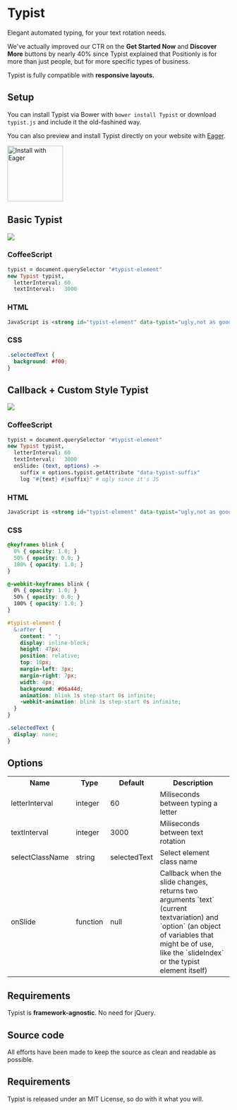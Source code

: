 # Typist
Elegant automated typing, for your text rotation needs.

We've actually improved our CTR on the **Get Started Now** and **Discover More** buttons by nearly 40% since Typist explained that Positionly is for more than just people, but for more specific types of business.

Typist is fully compatible with **responsive layouts.**

## Setup
You can install Typist via Bower with `bower install Typist` or download `typist.js` and include it the old-fashined way.

You can also preview and install Typist directly on your website with [Eager](https://eager.io/app/z1o4cnLQKenU/install).

<a href="https://eager.io/app/z1o4cnLQKenU/install" target="_blank" data-eager-button>
  <img src="https://install.eager.io/button.png" alt="Install with Eager" width="126">
</a>

## Basic Typist

![](https://cldup.com/5UTJrISLOt.gif)

### CoffeeScript
```coffeescript
typist = document.querySelector "#typist-element"
new Typist typist,
  letterInterval: 60
  textInterval:   3000
```

### HTML
```html
JavaScript is <strong id="typist-element" data-typist="ugly,not as good an CoffeeScript">great</strong>
```

### CSS
```CSS
.selectedText {
  background: #f00;
}
```

## Callback + Custom Style Typist

![](https://cldup.com/c3cBS3p30w.gif)

### CoffeeScript
```coffeescript
typist = document.querySelector "#typist-element"
new Typist typist,
  letterInterval: 60
  textInterval:   3000
  onSlide: (text, options) ->
    suffix = options.typist.getAttribute "data-typist-suffix"
    log "#{text} #{suffix}" # ugly since it's JS
```

### HTML
```html
JavaScript is <strong id="typist-element" data-typist="ugly,not as good an CoffeeScript" data-typist-suffix="since it's JS">great</strong>
```

### CSS
```CSS
@keyframes blink {
  0% { opacity: 1.0; }
  50% { opacity: 0.0; }
  100% { opacity: 1.0; }
}

@-webkit-keyframes blink {
  0% { opacity: 1.0; }
  50% { opacity: 0.0; }
  100% { opacity: 1.0; }
}

#typist-element {
  &:after {
    content: " ";
    display: inline-block;
    height: 47px;
    position: relative;
    top: 10px;
    margin-left: 3px;
    margin-right: 7px;
    width: 4px;
    background: #06a44d;
    animation: blink 1s step-start 0s infinite;
    -webkit-animation: blink 1s step-start 0s infinite;
  }
}

.selectedText {
  display: none;
}
```

## Options

<table>
  <tr>
    <th class="name">Name</th>
    <th class="type">Type</th>
    <th class="default">Default</th>
    <th class="desc">Description</th>
  </tr>
  <tr>
    <td>letterInterval</td>
    <td>integer</td>
    <td>60</td>
    <td class="desc">Miliseconds between typing a letter</td>
  </tr>
  <tr>
    <td>textInterval</td>
    <td>integer</td>
    <td>3000</td>
    <td class="desc">Miliseconds between text rotation</td>
  </tr>
  <tr>
    <td>selectClassName</td>
    <td>string</td>
    <td>selectedText</td>
    <td class="desc">Select element class name</td>
  </tr>
  <tr>
    <td>onSlide</td>
    <td>function</td>
    <td>null</td>
    <td class="desc">Callback when the slide changes, returns two arguments `text` (current textvariation) and `option` (an object of variables that might be of use, like the `slideIndex` or the typist element itself)</td>
  </tr>
</table>

## Requirements
Typist is **framework-agnostic**. No need for jQuery.

## Source code
All efforts have been made to keep the source as clean and readable as possible.

## Requirements
Typist is released under an MIT License, so do with it what you will.
